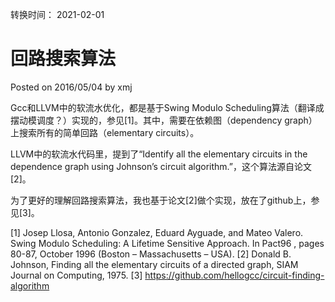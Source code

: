 转换时间： 2021-02-01

# 回路搜索算法
Posted on 2016/05/04 by xmj

Gcc和LLVM中的软流水优化，都是基于Swing Modulo Scheduling算法（翻译成摆动模调度？）实现的，参见[1]。其中，需要在依赖图（dependency graph）上搜索所有的简单回路（elementary circuits）。

LLVM中的软流水代码里，提到了“Identify all the elementary circuits in the dependence graph using Johnson’s circuit algorithm.”，这个算法源自论文[2]。

为了更好的理解回路搜索算法，我也基于论文[2]做个实现，放在了github上，参见[3]。

[1] Josep Llosa, Antonio Gonzalez, Eduard Ayguade, and Mateo Valero. Swing Modulo Scheduling: A Lifetime Sensitive Approach. In Pact96 , pages 80-87, October 1996 (Boston – Massachusetts – USA).
[2] Donald B. Johnson, Finding all the elementary circuits of a directed graph, SIAM Journal on Computing, 1975.
[3] https://github.com/hellogcc/circuit-finding-algorithm
